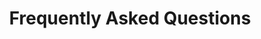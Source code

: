 ---
layout: faq
permalink: /faq
title: Frequently Asked Questions
description: Common questions about working with Amalgam Capital

faq_sections:
  - title: "For Business Owners"
    questions:
      - question: "What types of companies does Amalgam acquire?"
        answer: "We focus on businesses with $25-250M in revenue and $5-30M in EBITDA in industrial services, manufacturing, distribution, healthcare services, and tech-enabled B2B operations. We're particularly interested in founder/family transitions, companies with growth potential, and operationally challenged businesses that would benefit from our hands-on approach."
      
      - question: "How is Amalgam different from traditional private equity?"
        answer: "Unlike traditional financial buyers, we're operators first and investors second. Our team has built, run, and transformed businesses from the ground up, giving us unique insight into owners' challenges. Our independent sponsor model allows for flexible deal structures tailored to each situation, and our operational expertise means we can create value through business improvements rather than financial engineering."
      
      - question: "What happens to my company's brand and identity after acquisition?"
        answer: "We believe in preserving the legacy you've built. As demonstrated with our MechanAir platform, we maintain regional brands and identities while providing access to shared resources, technology, and capital for growth. Our goal is to build upon your success, not erase your history."
      
      - question: "How involved will Amalgam be in day-to-day operations?"
        answer: "Our involvement varies based on the company's needs and the management team's preferences. We can be as hands-on as needed, stepping into interim roles during transitions or providing more strategic guidance for stable operations. We all focus on collaborative partnership rather than dictating decisions from afar."
      
      - question: "What is your typical investment timeline?"
        answer: "We typically hold investments for 4-7 years, aligning with natural business cycles rather than artificial fund deadlines. This allows us to implement sustainable improvements and pursue strategic growth opportunities without rushing for a quick exit."

  - title: "For Investors"
    questions:
      - question: "What's your edge in sourcing proprietary deals?"
        answer: "Our reputation as operators-first investors and our SLKone consulting heritage gives us unique access to opportunities. Over 70% of our deal flow comes through proprietary channels or limited processes, reducing competition and allowing for more reasonable entry valuations. Business owners and their advisors seek us out based on our operational credibility and approach to legacy preservation."
      
      - question: "How do you create value beyond multiple expansion?"
        answer: "Our value creation approach focuses on tangible operational improvements:"
        list:
          - "Implementing lean methodologies to enhance productivity"
          - "Optimizing working capital to improve cash flow"
          - "Enhancing pricing strategies to improve margins"
          - "Streamlining supply chains to reduce costs and lead times"
          - "Expanding service offerings to drive organic growth"
          - "Executing strategic add-on acquisitions"
        additional: "These initiatives generate value regardless of market conditions or multiple trends."
      
      - question: "What's your approach to leverage?"
        answer: "We maintain conservative capital structures that provide operations and strategic growth flexibility. While we utilize appropriate leverage, we're not dependent on financial engineering to generate returns. Our target companies typically maintain debt levels of 2.5-3.5x EBITDA, emphasizing free cash flow generation to rapidly de-lever post-acquisition."
      
      - question: "How do you mitigate execution risk in your operational improvements?"
        answer: "Several factors differentiate our approach:"
        list:
          - "Our partners have personally implemented the improvements we target"
          - "We develop detailed 100-day plans before closing"
          - "We can deploy SLKone resources to accelerate critical initiatives"
          - "Our partners actively engage in implementation alongside management"
          - "We use a phased approach that balances quick wins with strategic initiatives"
          - "We implement robust tracking systems to measure progress and adjust course"
      
      - question: "How do you structure co-investment opportunities?"
        answer: "We offer flexible co-investment structures tailored to partner preferences. These range from direct co-investment in specific transactions to programmatic relationships across multiple deals. In all cases, we maintain significant GP commitment to ensure perfect alignment with our investment partners."

  - title: "For Portfolio Company Management & Employees"
    questions:
      - question: "How involved will Amalgam be in day-to-day operations?"
        answer: "Our involvement varies based on the company's needs and management team's preferences. We're not passive investors, but we also don't believe in micromanagement. Typically, we work closely with leadership on strategic initiatives, provide resources to support key projects, and help implement specific operational improvements. Our goal is to be valuable partners, not disruptive overseers."
      
      - question: "What resources will be available to help grow our business?"
        answer: "Beyond capital, Amalgam portfolio companies benefit from:"
        list:
          - "Access to SLKone's consulting expertise across operations, finance, and strategy"
          - "Our partners' hands-on assistance with specific improvement initiatives"
          - "Connections to our network of industry experts and potential customers"
          - "Best practices shared across portfolio companies"
          - "Talent development programs and leadership coaching"
      
      - question: "How do you measure success in your portfolio companies?"
        answer: "We look beyond financial metrics to evaluate portfolio company performance:"
        list:
          - "Sustainable revenue and EBITDA growth"
          - "Operational KPIs specific to each business"
          - "Customer satisfaction and retention"
          - "Employee engagement and development"
          - "Innovation and adaptation to market changes"
          - "Position as an employer of choice in the industry"
      
      - question: "Will our company's identity change after the acquisition?"
        answer: "We recognize the value in the brands and identities our portfolio companies have built. As demonstrated with our MechanAir platform, we typically maintain established names and regional identities while providing the benefits of being part of a larger organization. Any branding changes are made collaboratively with management based on strategic considerations."
      
      - question: "How do you approach adding new team members?"
        answer: "We believe in promoting from within whenever possible while strategically adding talent to support growth objectives. We work closely with existing management to identify organizational needs and ensure cultural fit with any new hires. Our approach focuses on building capabilities, not replacing people."

contact_cta:
  text: "Have more questions? We're here to help."
  button_text: "Contact Us"
  button_link: "/contact"
--- 